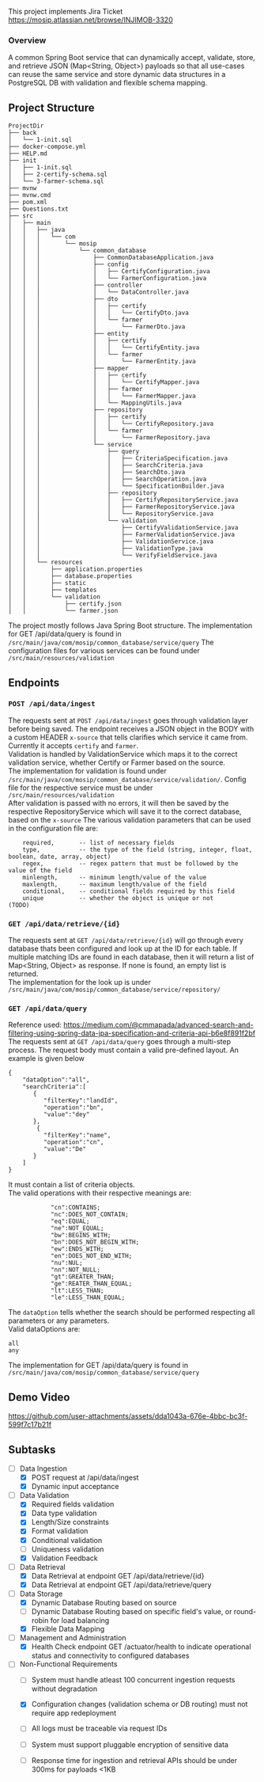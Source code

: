 This project implements Jira Ticket https://mosip.atlassian.net/browse/INJIMOB-3320

### Overview
A common Spring Boot service that can dynamically accept, validate, store, and retrieve JSON (Map<String, Object>) payloads so that all use-cases can reuse the same service and store dynamic data structures in a PostgreSQL DB with validation and flexible schema mapping.

## Project Structure

```
ProjectDir
├── back
│   └── 1-init.sql
├── docker-compose.yml
├── HELP.md
├── init
│   ├── 1-init.sql
│   ├── 2-certify-schema.sql
│   └── 3-farmer-schema.sql
├── mvnw
├── mvnw.cmd
├── pom.xml
├── Questions.txt
├── src
│   ├── main
│   │   ├── java
│   │   │   └── com
│   │   │       └── mosip
│   │   │           └── common_database
│   │   │               ├── CommonDatabaseApplication.java
│   │   │               ├── config
│   │   │               │   ├── CertifyConfiguration.java
│   │   │               │   └── FarmerConfiguration.java
│   │   │               ├── controller
│   │   │               │   └── DataController.java
│   │   │               ├── dto
│   │   │               │   ├── certify
│   │   │               │   │   └── CertifyDto.java
│   │   │               │   └── farmer
│   │   │               │       └── FarmerDto.java
│   │   │               ├── entity
│   │   │               │   ├── certify
│   │   │               │   │   └── CertifyEntity.java
│   │   │               │   └── farmer
│   │   │               │       └── FarmerEntity.java
│   │   │               ├── mapper
│   │   │               │   ├── certify
│   │   │               │   │   └── CertifyMapper.java
│   │   │               │   ├── farmer
│   │   │               │   │   └── FarmerMapper.java
│   │   │               │   └── MappingUtils.java
│   │   │               ├── repository
│   │   │               │   ├── certify
│   │   │               │   │   └── CertifyRepository.java
│   │   │               │   └── farmer
│   │   │               │       └── FarmerRepository.java
│   │   │               └── service
│   │   │                   ├── query
│   │   │                   │   ├── CriteriaSpecification.java
│   │   │                   │   ├── SearchCriteria.java
│   │   │                   │   ├── SearchDto.java
│   │   │                   │   ├── SearchOperation.java
│   │   │                   │   └── SpecificationBuilder.java
│   │   │                   ├── repository
│   │   │                   │   ├── CertifyRepositoryService.java
│   │   │                   │   ├── FarmerRepositoryService.java
│   │   │                   │   └── RepositoryService.java
│   │   │                   └── validation
│   │   │                       ├── CertifyValidationService.java
│   │   │                       ├── FarmerValidationService.java
│   │   │                       ├── ValidationService.java
│   │   │                       ├── ValidationType.java
│   │   │                       └── VerifyFieldService.java
│   │   └── resources
│   │       ├── application.properties
│   │       ├── database.properties
│   │       ├── static
│   │       ├── templates
│   │       └── validation
│   │           ├── certify.json
│   │           └── farmer.json
```
The project mostly follows Java Spring Boot structure.
The implementation for GET /api/data/query is found in ```/src/main/java/com/mosip/common_database/service/query```
The configuration files for various services can be found under ```/src/main/resources/validation```

## Endpoints
### ```POST /api/data/ingest```
The requests sent at ```POST /api/data/ingest``` goes through validation layer before being saved. The endpoint receives a JSON object in the BODY with a custom HEADER ```x-source``` that tells clarifies which service it came from. Currently it accepts ```certify``` and ```farmer```.  
Validation is handled by ValidationService which maps it to the correct validation service, whether Certify or Farmer based on the source.  
The implementation for validation is found under ```/src/main/java/com/mosip/common_database/service/validation/```. Config file for the respective service must be under ```/src/main/resources/validation```  
After validation is passed with no errors, it will then be saved by the respective RepositoryService which will save it to the correct database, based on the ```x-source```
The various validation parameters that can be used in the configuration file are:
```
    required,       -- list of necessary fields
    type,           -- the type of the field (string, integer, float, boolean, date, array, object)
    regex,          -- regex pattern that must be followed by the value of the field
    minlength,      -- minimum length/value of the value 
    maxlength,      -- maximum length/value of the field
    conditional,    -- conditional fields required by this field
    unique          -- whether the object is unique or not       (TODO)
```

### ```GET /api/data/retrieve/{id}```
The requests sent at ```GET /api/data/retrieve/{id}``` will go through every database thats been configured and look up at the ID for each table. If multiple matching IDs are found in each database, then it will return a list of Map<String, Object> as response. If none is found, an empty list is returned.  
The implementation for the look up is under ```/src/main/java/com/mosip/common_database/service/repository/```

### ```GET /api/data/query```
Reference used: https://medium.com/@cmmapada/advanced-search-and-filtering-using-spring-data-jpa-specification-and-criteria-api-b6e8f891f2bf
The requests sent at ```GET /api/data/query``` goes through a multi-step process. The request body must contain a valid pre-defined layout. An example is given below
```
{
    "dataOption":"all",
    "searchCriteria":[
       {
          "filterKey":"landId",
          "operation":"bn",
          "value":"dey"
       },
        {
          "filterKey":"name",
          "operation":"cn",
          "value":"De"
       }
    ]
}
```
It must contain a list of criteria objects.  
The valid operations with their respective meanings are:
```
            "cn":CONTAINS;
            "nc":DOES_NOT_CONTAIN;
            "eq":EQUAL;
            "ne":NOT_EQUAL;
            "bw":BEGINS_WITH;
            "bn":DOES_NOT_BEGIN_WITH;
            "ew":ENDS_WITH;
            "en":DOES_NOT_END_WITH;
            "nu":NUL;
            "nn":NOT_NULL;
            "gt":GREATER_THAN;
            "ge":REATER_THAN_EQUAL;
            "lt":LESS_THAN;
            "le":LESS_THAN_EQUAL;
```
The ```dataOption``` tells whether the search should be performed respecting all parameters or any parameters.  
Valid dataOptions are:
```
all
any
```
The implementation for GET /api/data/query is found in ```/src/main/java/com/mosip/common_database/service/query```

## Demo Video


https://github.com/user-attachments/assets/dda1043a-676e-4bbc-bc3f-599f7c17b21f


## Subtasks
- [ ] Data Ingestion
    - [x] POST request at /api/data/ingest 
    - [x] Dynamic input acceptance
- [ ] Data Validation
    - [x] Required fields validation
    - [x] Data type validation
    - [x] Length/Size constraints
    - [x] Format validation
    - [x] Conditional validation
    - [ ] Uniqueness validation
    - [x] Validation Feedback
- [ ] Data Retrieval
    - [x] Data Retrieval at endpoint GET /api/data/retrieve/{id} 
    - [x] Data Retrieval at endpoint GET /api/data/retrieve/query
- [ ] Data Storage
    - [x] Dynamic Database Routing based on source
    - [ ] Dynamic Database Routing based on specific field's value, or round-robin for load balancing
    - [x] Flexible Data Mapping
- [ ] Management and Administration
    - [x] Health Check endpoint GET /actuator/health to indicate operational status and connectivity to configured databases
- [ ] Non-Functional Requirements
    - [ ] System must handle atleast 100 concurrent ingestion requests without degradation
    - [x] Configuration changes (validation schema or DB routing) must not require app redeployment
    - [ ] All logs must be traceable via request IDs
    - [ ] System must support pluggable encryption of sensitive data
    - [ ] Response time for ingestion and retrieval APIs should be under 300ms for payloads <1KB

